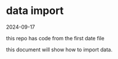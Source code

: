data import
================
2024-09-17

this repo has code from the first date file

this document will show how to import data.
